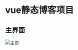 # vue静态博客项目
## 主界面
![主页](https://raw.githubusercontent.com/ericheshenghao/img/master/vue-blog/firstpage.png)



